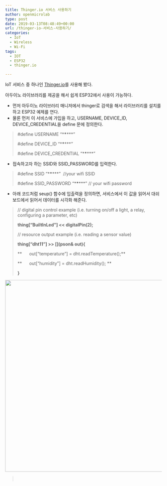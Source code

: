 ```yaml
---
title: Thinger.io 서비스 사용하기
author: openmicrolab
type: post
date: 2019-03-13T08:48:49+00:00
url: /thinger-io-서비스-사용하기/
categories:
  - IoT
  - Wireless
  - Wi-Fi
tags:
  - IOT
  - ESP32
  - thinger.io

---
```

IoT 서비스 중 하나인 [Thinger.io][1]를 사용해 봤다.

아두이노 라이브러리를 제공을 해서 쉽게 ESP32에서 사용이 가능하다.

  * 먼저 아두이노 라이브러리 매니저에서 thinger로 검색을 해서 라이브러리를 설치를 하고 ESP32 예제를 연다.
  * 물론 먼저 이 서비스에 가입을 하고, USERNAME, DEVICE\_ID, DEVICE\_CREDENTIAL을 define 문에 정의한다.

> #define USERNAME “\***\***\***”
> 
> #define DEVICE_ID “\***\***\***”
> 
> #define DEVICE_CREDENTIAL “\***\***\***”

  * 접속하고자 하는 SSID와 SSID_PASSWORD를 입력한다.

> #define SSID “\***\***\***”  //your wifi SSID
> 
> #define SSID_PASSWORD “\***\***\***” // your wifi password

  * 아래 코드처럼 seup() 함수에 입출력을 정의하면, 서비스에서 이 값을 읽어서 대쉬보드에서 읽어서 데이터를 시각화 해준다.

> // digital pin control example (i.e. turning on/off a light, a relay, configuring a parameter, etc)
> 
> **thing[&#8220;BuiltInLed&#8221;] << digitalPin(2);**
> 
> // resource output example (i.e. reading a sensor value)
> 
> **thing\[&#8220;dht11&#8221;] >> [\](pson& out){**
> 
> **      out[&#8220;temperature&#8221;] = dht.readTemperature();**
> 
> **      out[&#8220;humidity&#8221;] = dht.readHumidity(); **
> 
> **}**

<img loading="lazy" class="alignnone wp-image-4559" src="https://res.cloudinary.com/openmicrolab/image/upload/v1552466828/thingerio_sx1h9c.png" width="719" height="616" /> 

> &nbsp;

 [1]: http://Thinger.io